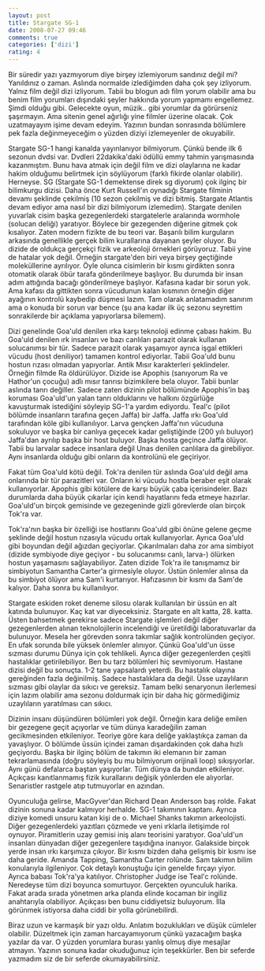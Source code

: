 ```yaml
---
layout: post
title: Stargate SG-1
date: 2008-07-27 09:46
comments: true
categories: ['dizi']
rating: 4
---
```

Bir süredir yazı yazmıyorum diye birşey izlemiyorum sandınız değil mi? Yanıldınız o zaman. Aslında normalde izlediğimden daha çok şey izliyorum. Yalnız film değil dizi izliyorum. Tabii bu blogun adı film yorum olabilir ama bu benim film yorumları dışındaki şeyler hakkında yorum yapmamı engellemez. Şimdi olduğu gibi. Gelecekte oyun, müzik.. gibi yorumlar da görürseniz şaşırmayın. Ama sitenin genel ağırlığı yine filmler üzerine olacak. Çok uzatmayayım işime devam edeyim. Yazının bundan sonrasında bölümlere pek fazla değinmeyeceğim o yüzden diziyi izlemeyenler de okuyabilir.

Stargate SG-1 hangi kanalda yayınlanıyor bilmiyorum. Çünkü bende ilk 6 sezonun dvdsi var. Dvdleri 22dakika'daki ödüllü emmy tahmin yarışmasında kazanmıştım. Bunu hava atmak için değil film ve dizi olaylarına ne kadar hakim olduğumu belirtmek için söylüyorum (farklı fikirde olanlar olabilir). Herneyse. SG (Stargate SG-1 demektense direk sg diyorum) çok ilginç bir bilimkurgu dizisi. Daha önce Kurt Russell'ın oynadığı Stargate filminin devamı şeklinde çekilmiş (10 sezon çekilmiş ve dizi bitmiş. Stargate Atlantis devam ediyor ama nasıl bir dizi bilmiyorum izlemedim). Stargate denilen yuvarlak cisim başka gezegenlerdeki stargatelerle aralarında wormhole (solucan deliği) yaratıyor. Böylece bir gezegenden diğerine gitmek çok kısalıyor. Zaten modern fizikte de bu teori var. Başarılı bilim kurguların arkasında genellikle gerçek bilim kurallarına dayanan şeyler oluyor. Bu dizide de oldukça gerçekçi fizik ve arkeoloji örnekleri görüyoruz. Tabii yine de hatalar yok değil. Örneğin stargate'den biri veya birşey geçtiğinde moleküllerine ayrılıyor. Öyle olunca cisimlerin bir kısmı girdikten sonra otomatik olarak öbür tarafa gönderilmeye başlıyor. Bu durumda bir insan adım attığında bacağı gönderilmeye başlıyor. Kafasına kadar bir sorun yok. Ama kafası da gittikten sonra vücudunun kalan kısmının örneğin diğer ayağının kontrolü kaybedip düşmesi lazım. Tam olarak anlatamadım sanırım ama o konuda bir sorun var bence (şu ana kadar ilk üç sezonu seyrettim sonrakilerde bir açıklama yapıyorlarsa bilemem). 

Dizi genelinde Goa'uld denilen ırka karşı teknoloji edinme çabası hakim. Bu Goa'uld denilen ırk insanları ve bazı canlıları parazit olarak kullanan solucanımsı bir tür. Sadece parazit olarak yaşamıyor ayrıca işgal ettikleri vücudu (host deniliyor) tamamen kontrol ediyorlar. Tabii Goa'uld bunu hostun rızası olmadan yapıyorlar. Antik Mısır karakterleri şeklindeler. Örneğin filmde Ra öldürülüyor. Dizide ise Apophis (sanıyorum Ra ve Hathor'un çocuğu) adlı mısır tanrısı bizimkilere bela oluyor. Tabii bunlar aslında tanrı değiller. Sadece zaten dizinin pilot bölümünde Apophis'in baş koruması Goa'uld'un yalan tanrı olduklarını ve halkını özgürlüğe kavuşturmak istediğini söyleyip SG-1'a yardım ediyordu. Teal'c (pilot bölümde insanların tarafına geçen Jaffa) bir Jaffa. Jaffa ırkı Goa'uld tarafından köle gibi kullanılıyor. Larva gençken Jaffa'nın vücuduna sokuluyor ve başka bir canlıya geçecek kadar geliştiğinde (200 yılı buluyor) Jaffa'dan ayrılıp başka bir host buluyor. Başka hosta geçince Jaffa ölüyor. Tabii bu larvalar sadece insanlara değil Unas denilen canlılara da girebiliyor. Aynı insanlarda olduğu gibi onların da kontrolünü ele geçiriyor.

Fakat tüm Goa'uld kötü değil. Tok'ra denilen tür aslında Goa'uld değil ama onlarında bir tür parazitleri var. Onların ki vücudu hostla beraber eşit olarak kullanıyorlar. Apophis gibi kötülere de karşı büyük çaba içerisindeler. Bazı durumlarda daha büyük çıkarlar için kendi hayatlarını feda etmeye hazırlar. Goa'uld'un birçok gemisinde ve gezegeninde gizli görevlerde olan birçok Tok'ra var.</p> <p>Tok'ra'nın başka bir özelliği ise hostlarını Goa'uld gibi önüne gelene geçme şeklinde değil hostun rızasıyla vücudu ortak kullanıyorlar. Ayrıca Goa'uld gibi boyundan değil ağızdan geçiyorlar. Çıkarılmaları daha zor ama simbiyot (dizide symbiyode diye geçiyor - bu solucanımsı canlı, larva-) ölürken hostun yaşamasını sağlayabiliyor. Zaten dizide Tok'ra ile tanışmamız bir simbiyotun Samantha Carter'a girmesiyle oluyor. Üstün önlemler alınsa da bu simbiyot ölüyor ama Sam'i kurtarıyor. Hafızasının bir kısmı da Sam'de kalıyor. Daha sonra bu kullanılıyor.

Stargate eskiden roket deneme silosu olarak kullanılan bir üssün en alt katında bulunuyor. Kaç kat var diyeceksiniz. Stargate en alt katta, 28. katta. Üsten bahsetmek gerekirse sadece Stargate işlemleri değil diğer gezegenlerden alınan teknolojilerin incelendiği ve üretildiği laboratuvarlar da bulunuyor. Mesela her görevden sonra takımlar sağlık kontrolünden geçiyor. En ufak sorunda bile yüksek önlemler alınıyor. Çünkü Goa'uld'un üsse sızması durumu Dünya için çok tehlikeli. Ayrıca diğer gezegenlerden çeşitli hastalıklar getirilebiliyor. Ben bu tarz bölümleri hiç sevmiyorum. Hastane dizisi değil bu sonuçta. 1-2 tane yapsalardı yeterdi. Bu hastalık olayına gereğinden fazla değinilmiş. Sadece hastalıklara da değil. Üsse uzaylıların sızması gibi olaylar da sıkıcı ve gereksiz. Tamam belki senaryonun ilerlemesi için lazım olabilir ama sezonu doldurmak için bir daha hiç görmediğimiz uzaylıların yaratılması can sıkıcı. 

Dizinin insanı düşündüren bölümleri yok değil. Örneğin kara deliğe emilen bir gezegene geçit açıyorlar ve tüm dünya karadeğilin zaman gecikmesinden etkileniyor. Teoriye göre kara deliğe yaklaştıkça zaman da yavaşlıyor. O bölümde üssün içindei zaman dışardakinden çok daha hızlı geçiyordu. Başka bir ilginç bölüm de takımın iki elemanın bir zaman tekrarlamasında (doğru söyleyiş bu mu bilmiyorum orijinali loop) sıkışıyorlar. Aynı günü defalarca baştan yaşıyorlar. Tüm dünya da bundan etkileniyor. Açıkçası kanıtlanmamış fizik kurallarını değişik yönlerden ele alıyorlar. Senaristler rastgele atıp tutmuyorlar en azından.

Oyunculuğa gelirse, MacGyver'dan Richard Dean Anderson baş rolde. Fakat dizinin sonuna kadar kalmıyor herhalde. SG-1 takımının kaptanı. Ayrıca diziye komedi unsuru katan kişi de o. Michael Shanks takımın arkeolojisti. Diğer gezegenlerdeki yazıtları çözmede ve yeni ırklarla iletişimde rol oynuyor. Piramitlerin uzay gemisi iniş alanı teorisini yaratıyor. Goa'uld'un insanları dünyadan diğer gezegenlere taşıdığına inanıyor. Galakside birçok yerde insan ırkı karşımıza çıkıyor. Bir kısmı bizden daha gelişmiş bir kısmı ise daha geride. Amanda Tapping, Samantha Carter rolünde. Sam takımın bilim konularıyla ilgileniyor. Çok detaylı konuştuğu için genelde fırçayı yiyor. Ayrıca babası Tok'ra'ya katılıyor. Christopher Judge ise Teal'c rolünde. Neredeyse tüm dizi boyunca somurtuyor. Gerçekten oyunculuk harika. Fakat arada sırada yönetmen arka planda elinde kocaman bir ingiliz anahtarıyla olabiliyor. Açıkçası ben bunu ciddiyetsiz buluyorum. İlla görünmek istiyorsa daha ciddi bir yolla görünebilirdi.

Biraz uzun ve karmaşık bir yazı oldu. Anlatım bozuklukları ve düşük cümleler olabilir. Düzeltmek için zaman harcayamıyorum çünkü yazacağım başka yazılar da var. O yüzden yorumlara burası yanlış olmuş diye mesajlar atmayın. Yazının sonuna kadar okuduğunuz için teşekkürler. Ben bir seferde yazmadım siz de bir seferde okumayabilirsiniz.
